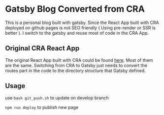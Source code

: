 # Gatsby Blog Converted from CRA

This is a personal blog built with gatsby. Since the React App built with CRA deployed on github pages is not SEO friendly ( Using pre-render or SSR is better ). I switch to the gatsby and reuse most of code in the CRA App.

## Original CRA React App

The original React App built with CRA could be found [here](https://github.com/yirueilu-b/YirueiLuBlog/tree/gh-pages). Most of them are the same. Switching from CRA to Gatsby just needs to convert the routes part in the code to the directory structure that Gatsby defined.

## Usage

use `bash git_push.sh` to update on develop branch

`npm run deploy` to publish new page

